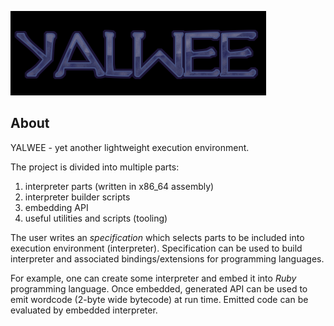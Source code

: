 ![GitHub Logo](/misc/logo.png)

## About

YALWEE - yet another lightweight execution environment.

The project is divided into multiple parts:
  1. interpreter parts (written in x86_64 assembly)
  2. interpreter builder scripts
  3. embedding API
  4. useful utilities and scripts (tooling)

The user writes an *specification* which selects parts
to be included into execution environment (interpreter).
Specification can be used to build interpreter and associated
bindings/extensions for programming languages.

For example, one can create some interpreter and embed it
into *Ruby* programming language.
Once embedded, generated API can be used to emit wordcode
(2-byte wide bytecode) at run time. Emitted code can be
evaluated by embedded interpreter.



